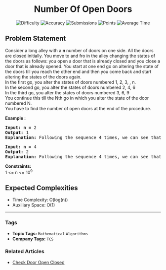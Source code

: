 <h1 align="center">Number Of Open Doors</h1>

<p align="center">
  <img alt="Difficulty" title="Difficulty" src="https://custom-icon-badges.demolab.com/badge/Difficulty: Easy-1F222E?style=for-the-badge&logoColor=white&logo=fire"/>
  <img alt="Accuracy" title="Accuracy" src="https://custom-icon-badges.demolab.com/badge/Accuracy: 36.15%25-1F222E?style=for-the-badge&logoColor=white&logo=target"/>
  <img alt="Submissions" title="Submissions" src="https://custom-icon-badges.demolab.com/badge/Submissions: 60K+-1F222E?style=for-the-badge&logoColor=white&logo=repo"/>
  <img alt="Points" title="Points" src="https://custom-icon-badges.demolab.com/badge/Points: 2-1F222E?style=for-the-badge&logoColor=white&logo=award"/>
  <img alt="Average Time" title="Average Time" src="https://custom-icon-badges.demolab.com/badge/Average%20Time: N/A-1F222E?style=for-the-badge&logoColor=white&logo=clock"/>
</p>

## Problem Statement

Consider a long alley with a <b>n </b>number of doors on one side. All the doors are closed initially. You move to and fro in the alley changing the states of the doors as follows: you open a door that is already closed and you close a door that is already opened. You start at one end go on altering the state of the doors till you reach the other end and then you come back and start altering the states of the doors again.<br>In the first go, you alter the states of doors numbered 1, 2, 3, , n.<br>In the second go, you alter the states of doors numbered 2, 4, 6<br>In the third go, you alter the states of doors numbered 3, 6, 9 <br>You continue this till the Nth go in which you alter the state of the door numbered N.<br>You have to find the number of open doors at the end of the procedure.

<b>Example :</b>

<pre><b>Input: n =</b> 2
<b>Output: </b>1
<b>Explanation: </b>Following the sequence 4 times, we can see that only 1st door will remain open.</pre>

<pre><b>Input: n =</b> 4
<b>Output: </b>2
<b>Explanation: </b>Following the sequence 4 times, we can see that only 1st and 4th doors will remain open.</pre>

<b>Constraints:</b><br>1 <= n <= 10<sup>9</sup>

## Expected Complexities
- Time Complexity: O(log(n))
- Auxiliary Space: O(1)

<hr>

### Tags
- **Topic Tags:** `Mathematical` `Algorithms`
- **Company Tags:** `TCS`

### Related Articles
- [Check Door Open Closed](https://www.geeksforgeeks.org/check-door-open-closed/)
